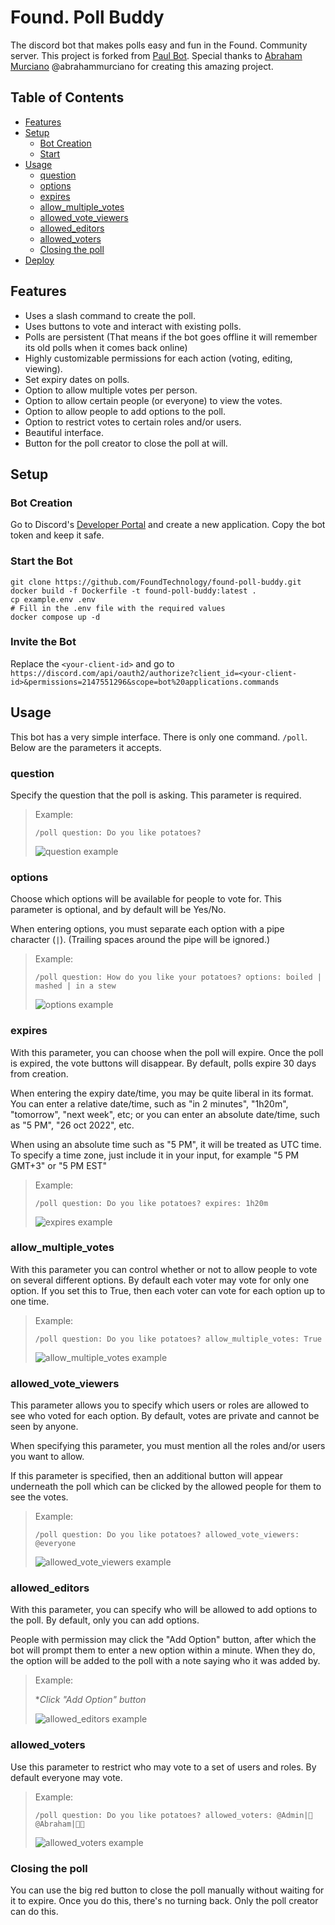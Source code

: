 # Found. Poll Buddy

The discord bot that makes polls easy and fun in the Found. Community server.
This project is forked from [Paul Bot](https://github.com/abrahammurciano/paul-bot). Special thanks to [Abraham Murciano](https://github.com/abrahammurciano) @abrahammurciano for creating this amazing project. 

## Table of Contents

- [Features](#features)
- [Setup](#setup)
	- [Bot Creation](#bot-creation)
	- [Start](#start-the-bot)
- [Usage](#usage)
	- [question](#question)
	- [options](#options)
	- [expires](#expires)
	- [allow_multiple_votes](#allow_multiple_votes)
	- [allowed_vote_viewers](#allowed_vote_viewers)
	- [allowed_editors](#allowed_editors)
	- [allowed_voters](#allowed_voters)
	- [Closing the poll](#closing-the-poll)
- [Deploy](#deploy)


## Features
  - Uses a slash command to create the poll.
  - Uses buttons to vote and interact with existing polls.
  - Polls are persistent (That means if the bot goes offline it will remember its old polls when it  comes 	back online)
  - Highly customizable permissions for each action (voting, editing, viewing).
  - Set expiry dates on polls.
  - Option to allow multiple votes per person.
  - Option to allow certain people (or everyone) to view the votes.
  - Option to allow people to add options to the poll.
  - Option to restrict votes to certain roles and/or users.
  - Beautiful interface.
  - Button for the poll creator to close the poll at will.

## Setup

### Bot Creation

Go to Discord's [Developer Portal](https://discord.com/developers/applications) and create a new application. Copy the bot token and keep it safe.

### Start the Bot

```shell
git clone https://github.com/FoundTechnology/found-poll-buddy.git
docker build -f Dockerfile -t found-poll-buddy:latest .
cp example.env .env
# Fill in the .env file with the required values
docker compose up -d
```

### Invite the Bot

Replace the `<your-client-id>` and go to `https://discord.com/api/oauth2/authorize?client_id=<your-client-id>&permissions=2147551296&scope=bot%20applications.commands`

## Usage

This bot has a very simple interface. There is only one command. `/poll`. Below are the parameters it accepts.

### question

Specify the question that the poll is asking. This parameter is required.

> Example:
>
> `/poll question: Do you like potatoes?`
>
> ![question example](images/examples/question.png)

### options

Choose which options will be available for people to vote for. This parameter is optional, and by default will be Yes/No.

When entering options, you must separate each option with a pipe character (`|`). (Trailing spaces around the pipe will be ignored.)

> Example:
>
> `/poll question: How do you like your potatoes? options: boiled | mashed | in a stew`
>
> ![options example](images/examples/options.png)

### expires

With this parameter, you can choose when the poll will expire. Once the poll is expired, the vote buttons will disappear. By default, polls expire 30 days from creation.

When entering the expiry date/time, you may be quite liberal in its format. You can enter a relative date/time, such as "in 2 minutes", "1h20m", "tomorrow", "next week", etc; or you can enter an absolute date/time, such as "5 PM", "26 oct 2022", etc.

When using an absolute time such as "5 PM", it will be treated as UTC time. To specify a time zone, just include it in your input, for example "5 PM GMT+3" or "5 PM EST"

> Example:
>
> `/poll question: Do you like potatoes? expires: 1h20m`
>
> ![expires example](images/examples/expires.png)

### allow_multiple_votes

With this parameter you can control whether or not to allow people to vote on several different options. By default each voter may vote for only one option. If you set this to True, then each voter can vote for each option up to one time.

> Example:
>
> `/poll question: Do you like potatoes? allow_multiple_votes: True`
>
> ![allow_multiple_votes example](images/examples/allow_multiple_votes.png)

### allowed_vote_viewers

This parameter allows you to specify which users or roles are allowed to see who voted for each option. By default, votes are private and cannot be seen by anyone.

When specifying this parameter, you must mention all the roles and/or users you want to allow.

If this parameter is specified, then an additional button will appear underneath the poll which can be clicked by the allowed people for them to see the votes.

> Example:
>
> `/poll question: Do you like potatoes? allowed_vote_viewers: @everyone`
>
> ![allowed_vote_viewers example](images/examples/allowed_vote_viewers.png)

### allowed_editors

With this parameter, you can specify who will be allowed to add options to the poll. By default, only you can add options.

People with permission may click the "Add Option" button, after which the bot will prompt them to enter a new option within a minute. When they do, the option will be added to the poll with a note saying who it was added by.

> Example:
>
> \*_Click "Add Option" button_
>
> ![allowed_editors example](images/examples/allowed_editors.png)

### allowed_voters

Use this parameter to restrict who may vote to a set of users and roles. By default everyone may vote.

> Example:
>
> `/poll question: Do you like potatoes? allowed_voters: @Admin|🔱 @Abraham|👑🔱`
>
> ![allowed_voters example](images/examples/allowed_voters.png)

### Closing the poll

You can use the big red button to close the poll manually without waiting for it to expire. Once you do this, there's no turning back. Only the poll creator can do this.
